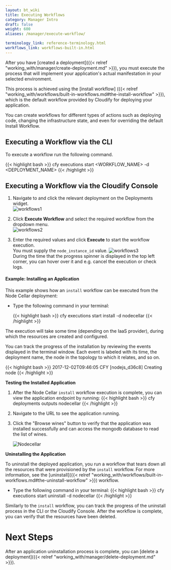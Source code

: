 ```yaml
---
layout: bt_wiki
title: Executing Workflows
category: Manager Intro
draft: false
weight: 600
aliases: /manager/execute-workflow/

terminology_link: reference-terminology.html
workflows_link: workflows-built-in.html
---
```


After you have [created a deployment]({{< relref "working_with/manager/create-deployment.md" >}}), you must execute the process that will implement your application's actual manifestation in your selected environment.

This process is achieved using the [install workflow] ({{< relref "working_with/workflows/built-in-workflows.md#the-install-workflow" >}}), which is the default workflow provided by Cloudify for deploying your application.

You can create workflows for different types of actions such as deploying code, changing the infrastructure state, and even for overriding the default Install Workflow.


## Executing a Workflow via the CLI

To execute a workflow run the following command.

{{< highlight  bash >}}
cfy executions start <WORKFLOW_NAME> -d <DEPLOYMENT_NAME>
{{< /highlight >}}


## Executing a Workflow via the Cloudify Console

1. Navigate to and click the relevant deployment on the Deployments widget.   
   ![workflows1]( /images/manager/ui-deployments-nodecellar.png )

2. Click **Execute Workflow** and select the required workflow from the dropdown menu.   
   ![workflows2]( /images/manager/ui-workflows2.png )

3. Enter the required values and click **Execute** to start the workflow execution.   
   You must supply the `node_instance_id` value.
   ![workflows3]( /images/manager/ui-workflows3.png )<br>
   During the time that the progress spinner is displayed in the top left corner, you can hover over it and e.g. cancel the execution or check logs.<br>
   
#### Example: Installing an Application

This example shows how an `install` workflow can be executed from the Node Cellar deployment:

* Type the following command in your terminal:

  {{< highlight  bash >}}
  cfy executions start install -d nodecellar
  {{< /highlight >}}

The execution will take some time (depending on the IaaS provider), during which the resources are created and configured.

You can track the progress of the installation by reviewing the events displayed in the terminal window. Each event is labeled with its time, the deployment name, the node in the topology to which it relates, and so on.

{{< highlight  bash  >}}
2017-12-02T09:46:05 CFY <nodecellar> [nodejs_d36c8] Creating node
{{< /highlight >}}

**Testing the Installed Application**

1. After the Node Cellar `install` workflow execution is complete, you can view the application endpoint by running:
   {{< highlight  bash >}}
   cfy deployments outputs nodecellar
   {{< /highlight >}}

2. Navigate to the URL to see the application running.

3. Click the "Browse wines" button to verify that the application was installed successfully and can access the mongodb database to read the list of wines.   

   ![Nodecellar]( /images/guide/quickstart-openstack/nodecellar.png )

**Uninstalling the Application**

To uninstall the deployed application, you run a workflow that tears down all the resources that were provisioned by the `install` workflow. For more information, see the [uninstall]({{< relref "working_with/workflows/built-in-workflows.md#the-uninstall-workflow" >}}) workflow. 

* Type the following command in your terminal:
  {{< highlight  bash >}}
  cfy executions start uninstall -d nodecellar
  {{< /highlight >}}   

Similarly to the `install` workflow, you can track the progress of the uninstall process in the CLI or the Cloudify Console.
After the workflow is complete, you can verify that the resources have been deleted.

# Next Steps

After an application uninstallation process is complete, you can [delete a deployment]({{< relref "working_with/manager/delete-deployment.md" >}}).
